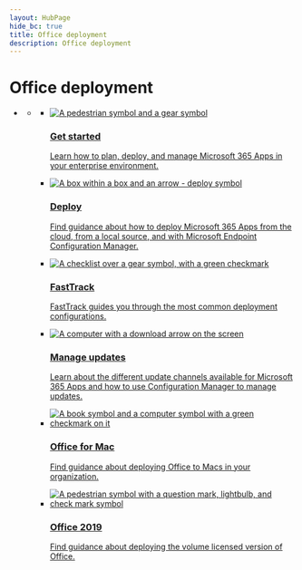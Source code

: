 ```yaml
--- 
layout: HubPage
hide_bc: true
title: Office deployment
description: Office deployment
---
```

<div id="main" class="v2">
    <div class="container">
        <h1>Office deployment</h1>
        <ul class="pivots">
            <li>
                <a href="#home"></a>
                <ul id="home">
                    <li>
                        <a href="#home-all"></a>
                        <ul id="home-all" class="cardsC">
                            <li>
                                <a href="/DeployOffice/deployment-guide-for-office-365-proplus">
                                    <div class="cardSize">
                                        <div class="cardPadding">
                                            <div class="card">
                                                <div class="cardImageOuter">
                                                    <div class="cardImage bgdAccent1"> 
                                                        <img src="https://docs.microsoft.com/office/media/hub-tiles/Office-GetStarted-400x140.svg" alt="A pedestrian symbol and a gear symbol" />
                                                    </div>
                                                </div>
                                                <div class="cardText">
                                                    <h3>Get started</h3>
                                                    <p>Learn how to plan, deploy, and manage Microsoft 365 Apps in your enterprise environment.</p>
                                                </div>
                                            </div>
                                        </div>
                                    </div>
                                </a>
                            </li>
                            <li>
                                <a href="/DeployOffice/choose-how-to-deploy-office-365-proplus">
                                    <div class="cardSize">
                                        <div class="cardPadding">
                                            <div class="card">
                                                <div class="cardImageOuter">
                                                    <div class="cardImage bgdAccent1"> 
                                                        <img src="https://docs.microsoft.com/office/media/hub-tiles/Office-Deploy-400x140.svg" alt="A box within a box and an arrow - deploy symbol" />
                                                    </div>
                                                </div>
                                                <div class="cardText">
                                                    <h3>Deploy</h3>
                                                    <p>Find guidance about how to deploy Microsoft 365 Apps from the cloud, from a local source, and with Microsoft Endpoint Configuration Manager.</p>
                                                </div>
                                            </div>
                                        </div>
                                    </div>
                                </a>
                            </li>
                            <li>
                                <a href="https://fasttrack.microsoft.com/office">
                                    <div class="cardSize">
                                        <div class="cardPadding">
                                            <div class="card">
                                                <div class="cardImageOuter">
                                                    <div class="cardImage bgdAccent1"> 
                                                        <img src="https://docs.microsoft.com/office/media/hub-tiles/Office-FastTrack-400x140.svg" alt="A checklist over a gear symbol, with a green checkmark" />
                                                    </div>
                                                </div>
                                                <div class="cardText">
                                                    <h3>FastTrack</h3>
                                                    <p>FastTrack guides you through the most common deployment configurations.</p>
                                                </div>
                                            </div>
                                        </div>
                                    </div>
                                </a>
                            </li>
                            <li>
                                <a href="/DeployOffice/overview-of-update-channels-for-office-365-proplus">
                                    <div class="cardSize">
                                        <div class="cardPadding">
                                            <div class="card">
                                                <div class="cardImageOuter">
                                                    <div class="cardImage bgdAccent1"> 
                                                        <img src="https://docs.microsoft.com/office/media/hub-tiles/Office-ManageUpdates-400x140.svg" alt="A computer with a download arrow on the screen" />
                                                    </div>
                                                </div>
                                                <div class="cardText">
                                                    <h3>Manage updates</h3>
                                                    <p>Learn about the different update channels available for Microsoft 365 Apps and how to use Configuration Manager to manage updates.</p>
                                                </div>
                                            </div>
                                        </div>
                                    </div>
                                </a>
                            </li>
                            <li>
                                <a href="/DeployOffice/mac/deployment-guide-for-office-for-mac">
                                    <div class="cardSize">
                                        <div class="cardPadding">
                                            <div class="card">
                                                <div class="cardImageOuter">
                                                    <div class="cardImage bgdAccent1"> 
                                                        <img src="https://docs.microsoft.com/office/media/hub-tiles/Office-Mac-400x140.svg" alt="A book symbol and a computer symbol with a green checkmark on it" />
                                                    </div>
                                                </div>
                                                <div class="cardText">
                                                    <h3>Office for Mac</h3>
                                                    <p>Find guidance about deploying Office to Macs in your organization.</p>
                                                </div>
                                            </div>
                                        </div>
                                    </div>
                                </a>
                            </li>
                            <li>
                                <a href="/DeployOffice/office2019/overview">
                                    <div class="cardSize">
                                        <div class="cardPadding">
                                            <div class="card">
                                                <div class="cardImageOuter">
                                                    <div class="cardImage bgdAccent1"> 
                                                        <img src="https://docs.microsoft.com/office/media/hub-tiles/Office-2016-400x140.svg" alt="A pedestrian symbol with a question mark, lightbulb, and check mark symbol" />
                                                    </div>
                                                </div>
                                                <div class="cardText">
                                                    <h3>Office 2019</h3>
                                                    <p>Find guidance about deploying the volume licensed version of Office.</p>
                                                </div>
                                            </div>
                                        </div>
                                    </div>
                                </a>
                            </li><br/>                        </ul>
                    </li>
                </ul>
            </li>
        </ul>
    </div>
</div>